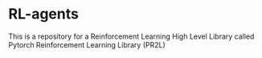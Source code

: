 # RL-agents
This is a repository for a Reinforcement Learning High Level Library called Pytorch Reinforcement Learning Library (PR2L)
